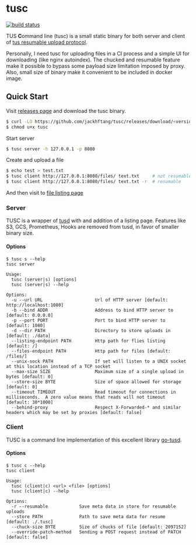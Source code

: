 # tusc

[![build status](https://travis-ci.com/jackhftang/tusc.svg?branch=master)](https://travis-ci.org/jackhftang/tusc)

TUS **C**ommand line (tusc) is a small static binary for both server and client of [tus resumable upload protocol](https://tus.io). 

Personally, I need tusc for uploading files in a CI process and a simple UI for downloading (like nginx autoindex). 
The chucked and resumable feature make it possible to bypass some payload size limitation imposed by proxy.
Also, small size of binary make it convenient to be included in docker image. 

## Quick Start  

Visit [releases page](https://github.com/jackhftang/tusc/releases) and download the tusc binary. 

```bash 
$ curl -LO https://github.com/jackhftang/tusc/releases/download/<version>/tusc_linux_amd64 -o tusc
$ chmod u+x tusc 
```

Start server 

```bash
$ tusc server -h 127.0.0.1 -p 8080
```

Create and upload a file 

```bash 
$ echo test > test.txt
$ tusc client http://127.0.0.1:8080/files/ text.txt     # not resumable
$ tusc client http://127.0.0.1:8080/files/ text.txt -r  # resumable
```

And then visit to [file listing page](http://127.0.0.1:8080)

### Server 

TUSC is a wrapper of [tusd](https://github.com/tus/tusd) with and addition of a listing page.
Features like S3, GCS, Prometheus, Hooks are removed from tusd, in favor of smaller binary size. 

#### Options

```
$ tusc s --help
tusc server

Usage:
  tusc (server|s) [options]
  tusc (server|s) --help

Options:
  -u --url URL                    Url of HTTP server [default: http://localhost:1080]
  -b --bind ADDR                  Address to bind HTTP server to [default: 0.0.0.0]
  -p --port PORT                  Port to bind HTTP server to [default: 1080]
  -d --dir PATH                   Directory to store uploads in [default: ./data]
  --listing-endpoint PATH         Http path for flies listing [default: /]
  --files-endpoint PATH           Http path for files [default: /files/]
  --unix-sock PATH                If set will listen to a UNIX socket at this location instead of a TCP socket
  --max-size SIZE                 Maximum size of a single upload in bytes [default: 0]
  --store-size BYTE               Size of space allowed for storage [default: 0]
  --timeout TIMEOUT               Read timeout for connections in milliseconds.  A zero value means that reads will not timeout [default: 30*1000]
  --behind-proxy                  Respect X-Forwarded-* and similar headers which may be set by proxies [default: false]
```

### Client

TUSC is a command line implementation of this excellent library [go-tusd](https://github.com/eventials/go-tus).

#### Options

```
$ tusc c --help
tusc client

Usage:
  tusc (client|c) <url> <file> [options]
  tusc (client|c) --help

Options:
  -r --resumable            Save meta data in store for resumable uploads
  --store PATH              Path to save meta data for resume [default: ./.tusc]
  --chuck-size BYTE         Size of chucks of file [default: 2097152]
  --override-patch-method   Sending a POST request instead of PATCH [default: false] 
```

 

